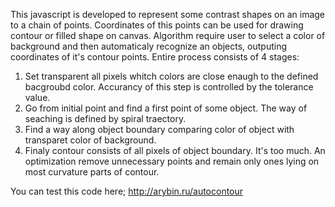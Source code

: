 This javascript is developed to represent some contrast shapes on an image to a chain of points. Coordinates of this points can be used for drawing contour or filled shape on canvas. Algorithm require user to select a color of background and then automaticaly recognize an objects, outputing coordinates of it's contour points. 
Entire process consists of 4 stages:
1. Set transparent all pixels whitch colors are close enaugh to the defined bacgroubd color. Accurancy of this step is controlled by the tolerance value.
2. Go from initial point and find a first point of some object. The way of seaching is defined by spiral traectory.
3. Find a way along object boundary comparing color of object with transparet color of background.
4. Finaly contour consists of all pixels of object boundary. It's too much. An optimization remove unnecessary points and remain only ones lying on most curvature parts of contour.

You can test this code here; http://arybin.ru/autocontour
